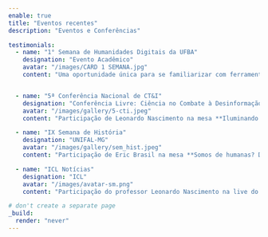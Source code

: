 ```yaml
---
enable: true
title: "Eventos recentes"
description: "Eventos e Conferências"

testimonials:
  - name: "1° Semana de Humanidades Digitais da UFBA"
    designation: "Evento Acadêmico"
    avatar: "/images/CARD 1 SEMANA.jpg"
    content: "Uma oportunidade única para se familiarizar com ferramentas digitais essenciais, voltadas tanto para o mercado de trabalho quanto para o ambiente acadêmico. [*Acesse aqui os detalhes do evento*](https://forms.gle/xccNGjcuNXyeZKKQ6)"


  - name: "5ª Conferência Nacional de CT&I"
    designation: "Conferência Livre: Ciência no Combate à Desinformação"
    avatar: "/images/gallery/5-cti.jpeg"
    content: "Participação de Leonardo Nascimento na mesa **Iluminando o Oceano Digital: cooperação científica para a transparência e integridade informacional** que acontecerá no dia 02 de abril de 2024, às 14h, na Capes em Brasília. [*Acesse aqui os detalhes do evento*](https://labhdufba.github.io/publications/)"

  - name: "IX Semana de História"
    designation: "UNIFAL-MG"
    avatar: "/images/gallery/sem_hist.jpeg"
    content: "Participação de Eric Brasil na mesa **Somos de humanas? Desafios técnicos e ambientais à profissão do(a) historiador(a)**, no dia 10 de abril de 2024, às 19h."

  - name: "ICL Notícias"
    designation: "ICL"
    avatar: "/images/avatar-sm.png"
    content: "Participação do professor Leonardo Nascimento na live do Instituto Conhecimento Liberta a respeito da **desinformação na plataforma Telegram** em fevereiro de 2024."

# don't create a separate page
_build:
  render: "never"
---
```

